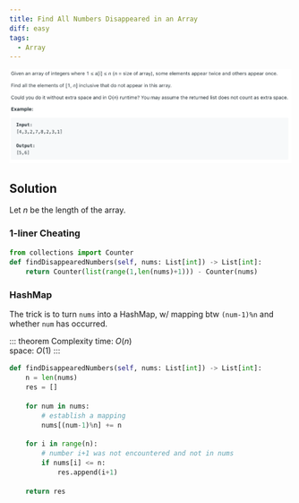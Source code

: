 ```yaml
---
title: Find All Numbers Disappeared in an Array
diff: easy
tags:
  - Array
---
```


<img class="medium-zoom" src="/algo/find-all-numbers-disappeared-in-an-array.png" alt="https://leetcode.com/problems/find-all-numbers-disappeared-in-an-array">

## Solution

Let $n$ be the length of the array.

### 1-liner Cheating

```py
from collections import Counter
def findDisappearedNumbers(self, nums: List[int]) -> List[int]:
    return Counter(list(range(1,len(nums)+1))) - Counter(nums)
```

### HashMap

The trick is to turn `nums` into a HashMap, w/ mapping btw `(num-1)%n` and whether `num` has occurred.

::: theorem Complexity
time: $O(n)$  
space: $O(1)$
:::

```py
def findDisappearedNumbers(self, nums: List[int]) -> List[int]:
    n = len(nums)
    res = []

    for num in nums:
        # establish a mapping
        nums[(num-1)%n] += n

    for i in range(n):
        # number i+1 was not encountered and not in nums
        if nums[i] <= n:
            res.append(i+1)

    return res
```
